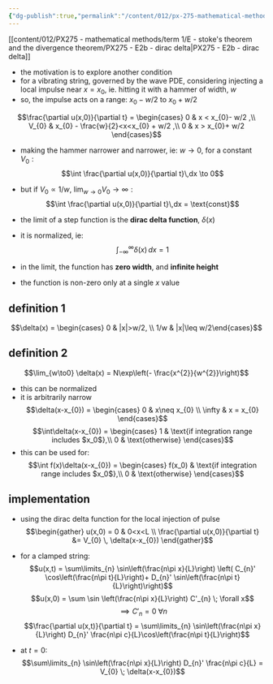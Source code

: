 ```yaml
---
{"dg-publish":true,"permalink":"/content/012/px-275-mathematical-methods/term-2/g-partial-differential-equations/px-275-g7-dirac-delta-function/","noteIcon":"1","created":"2025-01-16T12:07:36.046+00:00","updated":"2025-01-23T22:22:47.637+00:00"}
---
```


[[content/012/PX275 - mathematical methods/term 1/E - stoke's theorem and the divergence theorem/PX275 - E2b - dirac delta\|PX275 - E2b - dirac delta]]

- the motivation is to explore another condition
- for a vibrating string, governed by the wave PDE, considering injecting a local impulse near $x = x_0$, ie. hitting it with a hammer of width, $w$
- so, the impulse acts on a range: $x_{0} - w/2$ to $x_{0} + w/2$

$$\frac{\partial u(x,0)}{\partial t} = \begin{cases}
0 & x < x_{0}- w/2 ,\\
V_{0} & x_{0} - \frac{w}{2}<x<x_{0} + w/2 ,\\
0 & x > x_{0}+ w/2
\end{cases}$$

- making the hammer narrower and narrower, ie: $w\to 0$, for a constant ${} V_0: {}$
$$\int \frac{\partial u(x,0)}{\partial t}\,dx \to 0$$
- but if $V_{0} \propto 1/w$, ${} \lim_{w\to0} V_{0} \to \infty: {}$
$$\int \frac{\partial u(x,0)}{\partial t}\,dx = \text{const}$$


- the limit of a step function is the **dirac delta function**, $\delta(x)$
- it is normalized, ie:
$$\int_{-\infty}^{\infty} \delta(x )\,dx = 1$$
- in the limit, the function has **zero width**, and **infinite height**
- the function is non-zero only at a single $x$ value
## definition 1
$$\delta(x) = \begin{cases} 0 & |x|>w/2, \\ 1/w & |x|\leq w/2\end{cases}$$

## definition 2
$$\lim_{w\to0} \delta(x) = N\exp\left(- \frac{x^{2}}{w^{2}}\right)$$
- this can be normalized
- it is arbitrarily narrow
$$\delta(x-x_{0}) =  \begin{cases} 0 & x\neq x_{0} \\ \infty & x = x_{0} \end{cases}$$
$$\int\delta(x-x_{0}) = \begin{cases}
1 & \text{if integration range includes $x_0$},\\
0 & \text{otherwise}
\end{cases}$$
- this can be used for:
$$\int f(x)\delta(x-x_{0}) = \begin{cases}
f(x_0) & \text{if integration range includes $x_0$},\\
0 & \text{otherwise}
\end{cases}$$

## implementation
- using the dirac delta function for the local injection of pulse
$$\begin{gather}
	u(x,0) = 0 & 0<x<L \\
		\frac{\partial u(x,0)}{\partial t} &= V_{0} \, \delta(x-x_{0})
\end{gather}$$

- for a clamped string:
$$u(x,t) = \sum\limits_{n} \sin\left(\frac{n\pi x}{L}\right) \left( C_{n}' \cos\left(\frac{n\pi t}{L}\right)+ D_{n}' \sin\left(\frac{n\pi t}{L}\right)\right)$$
$$u(x,0) = \sum \sin \left(\frac{n\pi x}{L}\right) C'_{n} \; \forall x$$
$$\implies C'_{n} = 0 \; \forall n$$
$$\frac{\partial u(x,t)}{\partial t} = \sum\limits_{n} \sin\left(\frac{n\pi x}{L}\right) D_{n}'  \frac{n\pi c}{L}\cos\left(\frac{n\pi t}{L}\right)$$
- at $t = 0:$
$$\sum\limits_{n} \sin\left(\frac{n\pi x}{L}\right) D_{n}'  \frac{n\pi c}{L} = V_{0} \; \delta(x-x_{0})$$
